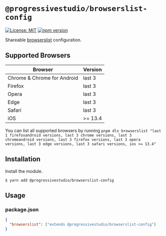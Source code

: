 # `@progressivestudio/browserslist-config`

[![License: MIT](https://img.shields.io/badge/License-MIT-green.svg)](../../LICENSE.md) [![npm version](https://badge.fury.io/js/%40progressivestudio%2Fbrowserslist-config.svg)](https://badge.fury.io/js/%40progressivestudio%2Fbrowserslist-config.svg)

Shareable [browserslist](https://github.com/ai/browserslist) configuration.

## Supported Browsers

| Browser                     | Version |
| --------------------------- | ------- |
| Chrome & Chrome for Android | last 3  |
| Firefox                     | last 3  |
| Opera                       | last 3  |
| Edge                        | last 3  |
| Safari                      | last 3  |
| iOS                         | >= 13.4 |

You can list all supported browsers by running `pnpm dlx browserslist "last 1 firefoxandroid versions, last 3 chrome versions, last 3 chromeandroid versions, last 3 firefox versions, last 3 opera versions, last 3 edge versions, last 3 safari versions, ios >= 13.4"`

## Installation

Install the module.

```shell
$ yarn add @progressivestudio/browserslist-config
```

## Usage

### package.json

```json
{
  "browserslist": ["extends @progressivestudio/browserslist-config"]
}
```
